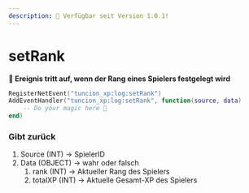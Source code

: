 ```yaml
---
description: 🔧 Verfügbar seit Version 1.0.1!
---
```


# setRank

**📢 Ereignis tritt auf, wenn der Rang eines Spielers festgelegt wird**

```lua
RegisterNetEvent("tuncion_xp:log:setRank")
AddEventHandler("tuncion_xp:log:setRank", function(source, data)
    -- Do your magic here 💫
end)
```

### Gibt zurück

1. Source <span className="color-blue">(INT)</span> <span className="color-orange">-> SpielerID</span>
2. Data <span className="color-blue">(OBJECT)</span> <span className="color-orange">-> wahr oder falsch</span>
   1. rank <span className="color-blue">(INT)</span> <span className="color-orange">-> Aktueller Rang des Spielers</span>
   2. totalXP <span className="color-blue">(INT)</span> <span className="color-orange">-> Aktuelle Gesamt-XP des Spielers</span>